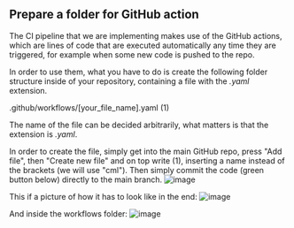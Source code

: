 ## Prepare a folder for GitHub action

The CI pipeline that we are implementing makes use of the GitHub actions, which are lines of code that are executed automatically any time they are triggered, for example when some new code is pushed to the repo.

In order to use them, what you have to do is create the following folder structure inside of your repository, containing a file with the *.yaml* extension.

.github/workflows/[your_file_name].yaml (1) 

The name of the file can be decided arbitrarily, what matters is that the extension is *.yaml*.

In order to create the file, simply get into the main GitHub repo, press "Add file", then "Create new file" and on top write (1), inserting a name instead of the brackets (we will use "cml").
Then simply commit the code (green button below) directly to the main branch.
![image](https://user-images.githubusercontent.com/63954877/165971853-fb6ead44-bc24-4116-9f75-445cd8b79ff2.png)


This if a picture of how it has to look like in the end:
![image](https://user-images.githubusercontent.com/63954877/165970477-25920180-e3a7-470b-94f7-c2306dbfefc5.png)

And inside the workflows folder:
![image](https://user-images.githubusercontent.com/63954877/165970525-4e608d82-c4ab-4144-aff4-a7b0a240f516.png)

